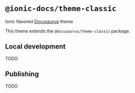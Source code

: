 # `@ionic-docs/theme-classic`

Ionic flavored [Docusaurus](https://docusaurus.io) theme

This theme extends the `@docusaurus/theme-classic` package.

## Local development

TODO

## Publishing

TODO
